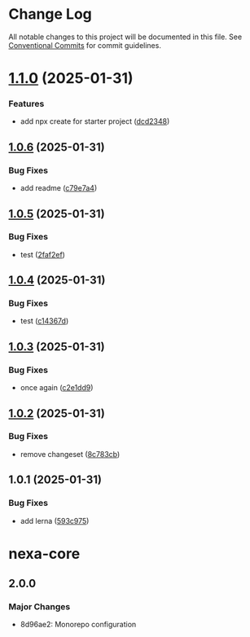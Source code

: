 # Change Log

All notable changes to this project will be documented in this file.
See [Conventional Commits](https://conventionalcommits.org) for commit guidelines.

# [1.1.0](https://github.com/nexa-js/nexa/compare/@nexa-js/nexa-core@1.0.6...@nexa-js/nexa-core@1.1.0) (2025-01-31)


### Features

* add npx create for starter project ([dcd2348](https://github.com/nexa-js/nexa/commit/dcd23481fb6e7c6dd66c00fbdfd69b828f62679b))





## [1.0.6](https://github.com/nexa-js/nexa/compare/@nexa-js/nexa-core@1.0.5...@nexa-js/nexa-core@1.0.6) (2025-01-31)


### Bug Fixes

* add readme ([c79e7a4](https://github.com/nexa-js/nexa/commit/c79e7a481c8f96baa41dcf451a67eeecc9ca9018))





## [1.0.5](https://github.com/nexa-js/nexa/compare/@nexa-js/nexa-core@1.0.4...@nexa-js/nexa-core@1.0.5) (2025-01-31)


### Bug Fixes

* test ([2faf2ef](https://github.com/nexa-js/nexa/commit/2faf2ef49aee170c91fa1bcfeebced8c33cac3f4))





## [1.0.4](https://github.com/nexa-js/nexa/compare/@nexa-js/nexa-core@1.0.3...@nexa-js/nexa-core@1.0.4) (2025-01-31)


### Bug Fixes

* test ([c14367d](https://github.com/nexa-js/nexa/commit/c14367dbb53a321d3bcf370f85f78424549c5422))





## [1.0.3](https://github.com/nexa-js/nexa/compare/@nexa-js/nexa-core@1.0.2...@nexa-js/nexa-core@1.0.3) (2025-01-31)


### Bug Fixes

* once again ([c2e1dd9](https://github.com/nexa-js/nexa/commit/c2e1dd9f8caa6b33ec8be3b8324a2a7a75c1303b))



## [1.0.2](https://github.com/nexa-js/nexa/compare/@nexa-js/nexa-core@1.0.1...@nexa-js/nexa-core@1.0.2) (2025-01-31)


### Bug Fixes

* remove changeset ([8c783cb](https://github.com/nexa-js/nexa/commit/8c783cb232a32fde37d8030d2fa3dda9300f0655))


## 1.0.1 (2025-01-31)


### Bug Fixes

* add lerna ([593c975](https://github.com/nexa-js/nexa/commit/593c97526c4eaffe2086943b1ace7878ee5de9fb))


# nexa-core

## 2.0.0

### Major Changes

- 8d96ae2: Monorepo configuration
